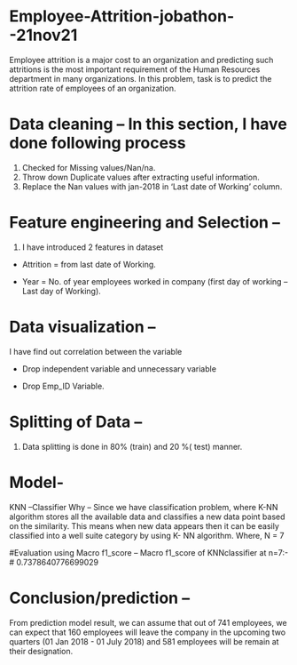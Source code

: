 # Employee-Attrition-jobathon--21nov21
Employee attrition is a major cost to an organization and predicting such attritions is the most important requirement of the Human Resources department in many organizations. In this problem, task is to predict the attrition rate of employees of an organization.

# Data cleaning – In this section, I have done following process
1. Checked for Missing values/Nan/na.
2. Throw down Duplicate values after extracting useful information.
3. Replace the Nan values with jan-2018 in ‘Last date of Working’
column.

# Feature engineering and Selection –
1. I have introduced 2 features in dataset

* Attrition = from last date of Working.

* Year = No. of year employees worked in company (first
day of working – Last day of Working).

# Data visualization – 
I have find out correlation between the
variable

* Drop independent variable and unnecessary variable

* Drop Emp_ID Variable.

# Splitting of Data –
1. Data splitting is done in 80% (train) and 20 %( test) manner.
# Model-
KNN –Classifier
Why – Since we have classification problem, where K-NN algorithm
stores all the available data and classifies a new data point based on
the similarity. This means when new data appears then it can be easily
classified into a well suite category by using K- NN algorithm.
Where, N = 7

#Evaluation using Macro f1_score –
Macro f1_score of KNNclassifier at n=7:- # 0.7378640776699029

# Conclusion/prediction –
From prediction model result, we can assume that out of 741
employees, we can expect that 160 employees will leave the company
in the upcoming two quarters (01 Jan 2018 - 01 July 2018) and 581
employees will be remain at their designation.
